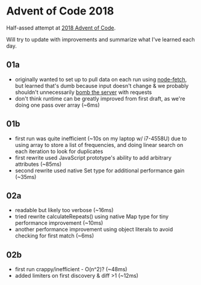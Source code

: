 # Advent of Code 2018

Half-assed attempt at [2018 Advent of Code](https://adventofcode.com/2018).

Will try to update with improvements and summarize what I've learned each day.

## 01a
- originally wanted to set up to pull data on each run using [node-fetch](https://github.com/bitinn/node-fetch), but learned that's dumb because input doesn't change & we probably shouldn't unnecessarily [bomb the server](https://www.reddit.com/r/adventofcode/comments/3v64sb/aoc_is_fragile_please_be_gentle/) with requests
- don't think runtime can be greatly improved from first draft, as we're doing one pass over array (~6ms)

## 01b
- first run was quite inefficient (~10s on my laptop w/ i7-4558U) due to using array to store a list of frequencies, and doing linear search on each iteration to look for duplicates
- first rewrite used JavaScript prototype's ability to add arbitrary attributes (~85ms)
- second rewrite used native Set type for additional performance gain (~35ms)

## 02a
- readable but likely too verbose (~16ms)
- tried rewrite calculateRepeats() using native Map type for tiny performance improvement (~10ms)
- another performance improvement using object literals to avoid checking for first match (~6ms)

## 02b
- first run crappy/inefficient - O(n^2)? (~48ms)
- added limiters on first discovery & diff >1 (~12ms)
